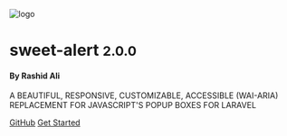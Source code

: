 ![logo](https://sweetalert2.github.io/images/swal2-logo.png)
<h1>sweet-alert <small>2.0.0</small></h1>

<h4>By <strong>Rashid Ali</strong></h4>

<p>
A BEAUTIFUL, RESPONSIVE, CUSTOMIZABLE, ACCESSIBLE (WAI-ARIA) REPLACEMENT FOR JAVASCRIPT'S POPUP BOXES FOR LARAVEL
</p>


[GitHub](https://github.com/realrashid/sweet-alert)
[Get Started](/README)
